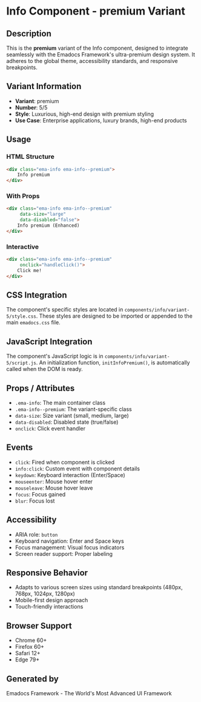 # Info Component - premium Variant

## Description
This is the **premium** variant of the Info component, designed to integrate seamlessly with the Emadocs Framework's ultra-premium design system. It adheres to the global theme, accessibility standards, and responsive breakpoints.

## Variant Information
- **Variant**: premium
- **Number**: 5/5
- **Style**: Luxurious, high-end design with premium styling
- **Use Case**: Enterprise applications, luxury brands, high-end products

## Usage

### HTML Structure
```html
<div class="ema-info ema-info--premium">
    Info premium
</div>
```

### With Props
```html
<div class="ema-info ema-info--premium" 
     data-size="large" 
     data-disabled="false">
    Info premium (Enhanced)
</div>
```

### Interactive
```html
<div class="ema-info ema-info--premium" 
     onclick="handleClick()">
    Click me!
</div>
```

## CSS Integration
The component's specific styles are located in `components/info/variant-5/style.css`. These styles are designed to be imported or appended to the main `emadocs.css` file.

## JavaScript Integration
The component's JavaScript logic is in `components/info/variant-5/script.js`. An initialization function, `initInfoPremium()`, is automatically called when the DOM is ready.

## Props / Attributes
- `.ema-info`: The main container class
- `.ema-info--premium`: The variant-specific class
- `data-size`: Size variant (small, medium, large)
- `data-disabled`: Disabled state (true/false)
- `onclick`: Click event handler

## Events
- `click`: Fired when component is clicked
- `info:click`: Custom event with component details
- `keydown`: Keyboard interaction (Enter/Space)
- `mouseenter`: Mouse hover enter
- `mouseleave`: Mouse hover leave
- `focus`: Focus gained
- `blur`: Focus lost

## Accessibility
- ARIA role: `button`
- Keyboard navigation: Enter and Space keys
- Focus management: Visual focus indicators
- Screen reader support: Proper labeling

## Responsive Behavior
- Adapts to various screen sizes using standard breakpoints (480px, 768px, 1024px, 1280px)
- Mobile-first design approach
- Touch-friendly interactions

## Browser Support
- Chrome 60+
- Firefox 60+
- Safari 12+
- Edge 79+

## Generated by
Emadocs Framework - The World's Most Advanced UI Framework
